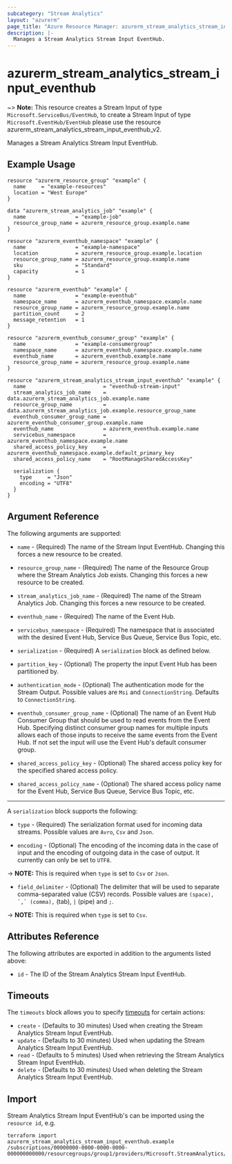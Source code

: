 ```yaml
---
subcategory: "Stream Analytics"
layout: "azurerm"
page_title: "Azure Resource Manager: azurerm_stream_analytics_stream_input_eventhub"
description: |-
  Manages a Stream Analytics Stream Input EventHub.
---
```


# azurerm_stream_analytics_stream_input_eventhub

~> **Note:** This resource creates a Stream Input of type `Microsoft.ServiceBus/EventHub`, to create a Stream Input of type `Microsoft.EventHub/EventHub` please use the resource azurerm_stream_analytics_stream_input_eventhub_v2.

Manages a Stream Analytics Stream Input EventHub.

## Example Usage

```hcl
resource "azurerm_resource_group" "example" {
  name     = "example-resources"
  location = "West Europe"
}

data "azurerm_stream_analytics_job" "example" {
  name                = "example-job"
  resource_group_name = azurerm_resource_group.example.name
}

resource "azurerm_eventhub_namespace" "example" {
  name                = "example-namespace"
  location            = azurerm_resource_group.example.location
  resource_group_name = azurerm_resource_group.example.name
  sku                 = "Standard"
  capacity            = 1
}

resource "azurerm_eventhub" "example" {
  name                = "example-eventhub"
  namespace_name      = azurerm_eventhub_namespace.example.name
  resource_group_name = azurerm_resource_group.example.name
  partition_count     = 2
  message_retention   = 1
}

resource "azurerm_eventhub_consumer_group" "example" {
  name                = "example-consumergroup"
  namespace_name      = azurerm_eventhub_namespace.example.name
  eventhub_name       = azurerm_eventhub.example.name
  resource_group_name = azurerm_resource_group.example.name
}

resource "azurerm_stream_analytics_stream_input_eventhub" "example" {
  name                         = "eventhub-stream-input"
  stream_analytics_job_name    = data.azurerm_stream_analytics_job.example.name
  resource_group_name          = data.azurerm_stream_analytics_job.example.resource_group_name
  eventhub_consumer_group_name = azurerm_eventhub_consumer_group.example.name
  eventhub_name                = azurerm_eventhub.example.name
  servicebus_namespace         = azurerm_eventhub_namespace.example.name
  shared_access_policy_key     = azurerm_eventhub_namespace.example.default_primary_key
  shared_access_policy_name    = "RootManageSharedAccessKey"

  serialization {
    type     = "Json"
    encoding = "UTF8"
  }
}
```

## Argument Reference

The following arguments are supported:

* `name` - (Required) The name of the Stream Input EventHub. Changing this forces a new resource to be created.

* `resource_group_name` - (Required) The name of the Resource Group where the Stream Analytics Job exists. Changing this forces a new resource to be created.

* `stream_analytics_job_name` - (Required) The name of the Stream Analytics Job. Changing this forces a new resource to be created.

* `eventhub_name` - (Required) The name of the Event Hub.

* `servicebus_namespace` - (Required) The namespace that is associated with the desired Event Hub, Service Bus Queue, Service Bus Topic, etc.

* `serialization` - (Required) A `serialization` block as defined below.

* `partition_key` - (Optional) The property the input Event Hub has been partitioned by.

* `authentication_mode` - (Optional) The authentication mode for the Stream Output. Possible values are `Msi` and `ConnectionString`. Defaults to `ConnectionString`.

* `eventhub_consumer_group_name` - (Optional) The name of an Event Hub Consumer Group that should be used to read events from the Event Hub. Specifying distinct consumer group names for multiple inputs allows each of those inputs to receive the same events from the Event Hub. If not set the input will use the Event Hub's default consumer group.

* `shared_access_policy_key` - (Optional) The shared access policy key for the specified shared access policy.

* `shared_access_policy_name` - (Optional) The shared access policy name for the Event Hub, Service Bus Queue, Service Bus Topic, etc.

---

A `serialization` block supports the following:

* `type` - (Required) The serialization format used for incoming data streams. Possible values are `Avro`, `Csv` and `Json`.

* `encoding` - (Optional) The encoding of the incoming data in the case of input and the encoding of outgoing data in the case of output. It currently can only be set to `UTF8`.

-> **NOTE:** This is required when `type` is set to `Csv` or `Json`.

* `field_delimiter` - (Optional) The delimiter that will be used to separate comma-separated value (CSV) records. Possible values are `` (space), `,` (comma), `` (tab), `|` (pipe) and `;`.

-> **NOTE:** This is required when `type` is set to `Csv`.

## Attributes Reference

The following attributes are exported in addition to the arguments listed above:

* `id` - The ID of the Stream Analytics Stream Input EventHub.

## Timeouts

The `timeouts` block allows you to specify [timeouts](https://www.terraform.io/language/resources/syntax#operation-timeouts) for certain actions:

* `create` - (Defaults to 30 minutes) Used when creating the Stream Analytics Stream Input EventHub.
* `update` - (Defaults to 30 minutes) Used when updating the Stream Analytics Stream Input EventHub.
* `read` - (Defaults to 5 minutes) Used when retrieving the Stream Analytics Stream Input EventHub.
* `delete` - (Defaults to 30 minutes) Used when deleting the Stream Analytics Stream Input EventHub.

## Import

Stream Analytics Stream Input EventHub's can be imported using the `resource id`, e.g.

```shell
terraform import azurerm_stream_analytics_stream_input_eventhub.example /subscriptions/00000000-0000-0000-0000-000000000000/resourcegroups/group1/providers/Microsoft.StreamAnalytics/streamingjobs/job1/inputs/input1
```
